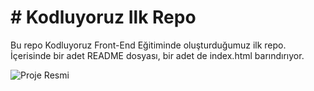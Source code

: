 # # Kodluyoruz Ilk Repo
Bu repo Kodluyoruz Front-End Eğitiminde oluşturduğumuz ilk repo. İçerisinde bir adet README dosyası, bir adet de index.html barındırıyor.

![Proje Resmi](https://www.creatiny.com/wp-content/uploads/2021/03/Proje-Yonetimi-Nedir.png)
